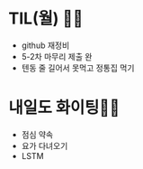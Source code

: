 # TIL(월) 🤛🏻
- github 재정비
- 5-2차 마무리 제출 완
- 텐동 줄 길어서 못먹고 정통집 먹기

# 내일도 화이팅✌🏻
- 점심 약속
- 요가 다녀오기
- LSTM